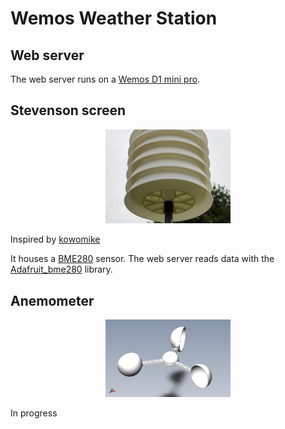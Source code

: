# Wemos Weather Station

## Web server

The web server runs on a [Wemos D1 mini pro](https://wiki.wemos.cc/products:d1:d1_mini_pro).

## Stevenson screen

<div style="text-align:center">
<img src="/Modeling/Stevenson/Assembly.jpg" width="200">
</div>

Inspired by [kowomike](https://www.thingiverse.com/thing:158039)

It houses a [BME280](https://www.bosch-sensortec.com/bst/products/all_products/bme280) sensor.
The web server reads data with the [Adafruit_bme280](https://github.com/adafruit/Adafruit_BME280_Library) library.

## Anemometer

<div style="text-align:center">
<img src="/Modeling/Anemometer/Assembly.png" width="200">
</div>

In progress